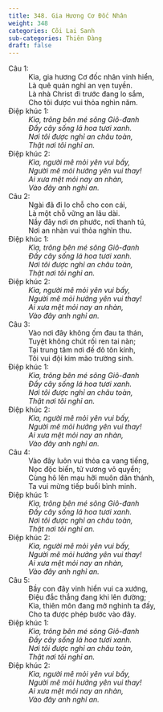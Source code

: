 ```yaml
---
title: 348. Gia Hương Cơ Đốc Nhân
weight: 348
categories: Cõi Lai Sanh
sub-categories: Thiên Đàng
draft: false
---
```

<dl><dt>Câu 1:</dt><dd data-verse="1">Kìa, gia hương Cơ đốc nhân vinh hiển, <br/>Là quê quán nghỉ an vẹn tuyền. <br/>Là nhà Christ đi trước đang lo sắm, <br/>Cho tôi được vui thỏa nghìn năm. </dd><dt>Điệp khúc 1:</dt><dd data-chorus="1"><em>Kìa, trông bên mé sông Giô-đanh <br/>Đầy cây sống lá hoa tươi xanh. <br/>Nơi tôi được nghỉ an châu toàn, <br/>Thật nơi tôi nghỉ an. <br/></em></dd><dt>Điệp khúc 2:</dt><dd data-chorus="2"><em>Kìa, người mê mỏi yên vui bấy, <br/>Người mê mỏi hưởng yên vui thay! <br/>Ai xưa mệt mỏi nay an nhàn, <br/>Vào đây anh nghỉ an. </em></dd><dt>Câu 2:</dt><dd data-verse="2">Ngài đã đi lo chỗ cho con cái, <br/>Là một chỗ vững an lâu dài. <br/>Nầy đây nơi ơn phước, nơi thanh tú, <br/>Nơi an nhàn vui thỏa nghìn thu. </dd><dt>Điệp khúc 1:</dt><dd data-chorus="1"><em>Kìa, trông bên mé sông Giô-đanh <br/>Đầy cây sống lá hoa tươi xanh. <br/>Nơi tôi được nghỉ an châu toàn, <br/>Thật nơi tôi nghỉ an. <br/></em></dd><dt>Điệp khúc 2:</dt><dd data-chorus="2"><em>Kìa, người mê mỏi yên vui bấy, <br/>Người mê mỏi hưởng yên vui thay! <br/>Ai xưa mệt mỏi nay an nhàn, <br/>Vào đây anh nghỉ an. </em></dd><dt>Câu 3:</dt><dd data-verse="3">Vào nơi đây không ốm đau ta thán, <br/>Tuyệt không chút rối ren tai nàn; <br/>Tại trung tâm nơi đế đô tôn kính, <br/>Tôi vui đội kim mão trường sinh. </dd><dt>Điệp khúc 1:</dt><dd data-chorus="1"><em>Kìa, trông bên mé sông Giô-đanh <br/>Đầy cây sống lá hoa tươi xanh. <br/>Nơi tôi được nghỉ an châu toàn, <br/>Thật nơi tôi nghỉ an. <br/></em></dd><dt>Điệp khúc 2:</dt><dd data-chorus="2"><em>Kìa, người mê mỏi yên vui bấy, <br/>Người mê mỏi hưởng yên vui thay! <br/>Ai xưa mệt mỏi nay an nhàn, <br/>Vào đây anh nghỉ an. </em></dd><dt>Câu 4:</dt><dd data-verse="4">Vào đây luôn vui thỏa ca vang tiếng, <br/>Nọc độc biến, tử vương vô quyền; <br/>Cùng hô lên mau hỡi muôn dân thánh, <br/>Ta vui mừng tiếp buổi bình minh. </dd><dt>Điệp khúc 1:</dt><dd data-chorus="1"><em>Kìa, trông bên mé sông Giô-đanh <br/>Đầy cây sống lá hoa tươi xanh. <br/>Nơi tôi được nghỉ an châu toàn, <br/>Thật nơi tôi nghỉ an. <br/></em></dd><dt>Điệp khúc 2:</dt><dd data-chorus="2"><em>Kìa, người mê mỏi yên vui bấy, <br/>Người mê mỏi hưởng yên vui thay! <br/>Ai xưa mệt mỏi nay an nhàn, <br/>Vào đây anh nghỉ an. </em></dd><dt>Câu 5:</dt><dd data-verse="5">Bầy con đây vinh hiển vui ca xướng, <br/>Điệu đắc thắng đang khi lên đường; <br/>Kìa, thiên môn đang mở nghinh ta đấy, <br/>Cho ta được phép bước vào đây. </dd><dt>Điệp khúc 1:</dt><dd data-chorus="1"><em>Kìa, trông bên mé sông Giô-đanh <br/>Đầy cây sống lá hoa tươi xanh. <br/>Nơi tôi được nghỉ an châu toàn, <br/>Thật nơi tôi nghỉ an. <br/></em></dd><dt>Điệp khúc 2:</dt><dd data-chorus="2"><em>Kìa, người mê mỏi yên vui bấy, <br/>Người mê mỏi hưởng yên vui thay! <br/>Ai xưa mệt mỏi nay an nhàn, <br/>Vào đây anh nghỉ an. </em></dd></dl>